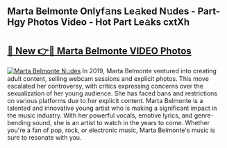 ## Marta Belmonte Onlyf𝚊ns Le𝚊ked N𝚞des - Part-Hgy Photos Video - Hot Part Le𝚊ks cxtXh

# <h2><a href="http://ac24875.deff.icu/?id=Marta+Belmonte">🔗 New 👉🔴 Marta Belmonte VIDEO Photos</a></h2>

[![Marta Belmonte N𝚞des](https://i.imgur.com/rIISA9y.gif)](http://ac24875.deff.icu/?id=Marta+Belmonte)
In 2019, Marta Belmonte ventured into creating adult content, selling webcam sessions and explicit photos. This move escalated her controversy, with critics expressing concerns over the sexualization of her young audience. She has faced bans and restrictions on various platforms due to her explicit content. Marta Belmonte is a talented and innovative young artist who is making a significant impact in the music industry. With her powerful vocals, emotive lyrics, and genre-bending sound, she is an artist to watch in the years to come. Whether you're a fan of pop, rock, or electronic music, Marta Belmonte's music is sure to resonate with you.
